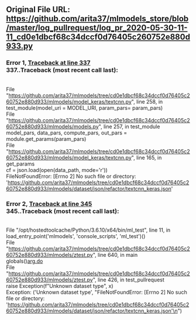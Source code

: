 ## Original File URL: https://github.com/arita37/mlmodels_store/blob/master/log_pullrequest/log_pr_2020-05-30-11-11_cd0e1dbcf68c34dccf0d76405c260752e880d933.py


### Error 1, [Traceback at line 337](https://github.com/arita37/mlmodels_store/blob/master/log_pullrequest/log_pr_2020-05-30-11-11_cd0e1dbcf68c34dccf0d76405c260752e880d933.py#L337)<br />337..Traceback (most recent call last):
<br />  File "https://github.com/arita37/mlmodels/tree/cd0e1dbcf68c34dccf0d76405c260752e880d933/mlmodels/model_keras/textcnn.py", line 258, in <module>
<br />    test_module(model_uri = MODEL_URI, param_pars= param_pars)
<br />  File "https://github.com/arita37/mlmodels/tree/cd0e1dbcf68c34dccf0d76405c260752e880d933/mlmodels/models.py", line 257, in test_module
<br />    model_pars, data_pars, compute_pars, out_pars = module.get_params(param_pars)
<br />  File "https://github.com/arita37/mlmodels/tree/cd0e1dbcf68c34dccf0d76405c260752e880d933/mlmodels/model_keras/textcnn.py", line 165, in get_params
<br />    cf = json.load(open(data_path, mode='r'))
<br />FileNotFoundError: [Errno 2] No such file or directory: 'https://github.com/arita37/mlmodels/tree/cd0e1dbcf68c34dccf0d76405c260752e880d933/mlmodels/dataset/json/refactor/textcnn_keras.json'



### Error 2, [Traceback at line 345](https://github.com/arita37/mlmodels_store/blob/master/log_pullrequest/log_pr_2020-05-30-11-11_cd0e1dbcf68c34dccf0d76405c260752e880d933.py#L345)<br />345..Traceback (most recent call last):
<br />  File "/opt/hostedtoolcache/Python/3.6.10/x64/bin/ml_test", line 11, in <module>
<br />    load_entry_point('mlmodels', 'console_scripts', 'ml_test')()
<br />  File "https://github.com/arita37/mlmodels/tree/cd0e1dbcf68c34dccf0d76405c260752e880d933/mlmodels/ztest.py", line 640, in main
<br />    globals()[arg.do](arg)
<br />  File "https://github.com/arita37/mlmodels/tree/cd0e1dbcf68c34dccf0d76405c260752e880d933/mlmodels/ztest.py", line 426, in test_pullrequest
<br />    raise Exception(f"Unknown dataset type", x)
<br />Exception: ('Unknown dataset type', "FileNotFoundError: [Errno 2] No such file or directory: 'https://github.com/arita37/mlmodels/tree/cd0e1dbcf68c34dccf0d76405c260752e880d933/mlmodels/dataset/json/refactor/textcnn_keras.json'\n")
